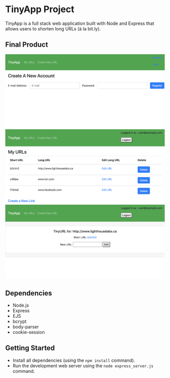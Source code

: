 # TinyApp Project

TinyApp is a full stack web application built with Node and Express that allows users to shorten long URLs (à la bit.ly).

## Final Product

!["The Registration Page"](https://github.com/noteBOOOK/tinyapp/blob/master/docs/register.png?raw=true)
!["Main Page listing all URLs in your account"](https://github.com/noteBOOOK/tinyapp/blob/master/docs/urls-page.png?raw=true)
!["Edit URLs to customize your redirect"](https://github.com/noteBOOOK/tinyapp/blob/master/docs/url-edit.png?raw=true)

## Dependencies

- Node.js
- Express
- EJS
- bcrypt
- body-parser
- cookie-session

## Getting Started

- Install all dependencies (using the `npm install` command).
- Run the development web server using the `node express_server.js` command.